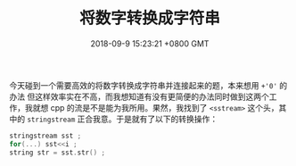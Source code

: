 ﻿---
title: 将数字转换成字符串
date: 2018-09-9 15:23:21 +0800 GMT
categories:
- Code
tags:
- CPP
- NOIp
---
今天碰到一个需要高效的将数字转换成字符串并连接起来的题，本来想用 `+'0'` 的办法 但这样效率实在不高，而我想知道有没有更简便的办法同时做到这两个工作，我就想 cpp 的流是不是能为我所用。果然，我找到了 `<sstream>` 这个头，其中的 `stringstream` 正合我意。于是就有了以下的转换操作：
```C++
stringstream sst ;
for(...) sst<<i ;
string str = sst.str() ;
```
